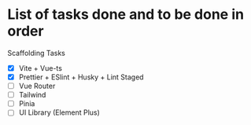 # List of tasks done and to be done in order

Scaffolding Tasks

- [x] Vite + Vue-ts
- [x] Prettier + ESlint + Husky + Lint Staged
- [ ] Vue Router
- [ ] Tailwind
- [ ] Pinia
- [ ] UI Library (Element Plus)
